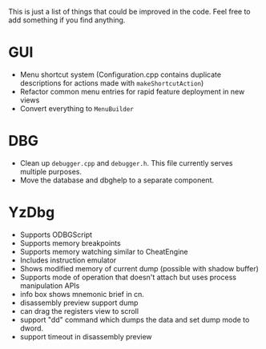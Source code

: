 This is just a list of things that could be improved in the code. Feel free to add something if you find anything.
# GUI
- Menu shortcut system (Configuration.cpp contains duplicate descriptions for actions made with `makeShortcutAction`)
- Refactor common menu entries for rapid feature deployment in new views
- Convert everything to `MenuBuilder`
# DBG
- Clean up `debugger.cpp` and `debugger.h`. This file currently serves multiple purposes.
- Move the database and dbghelp to a separate component.
# YzDbg
- Supports ODBGScript
- Supports memory breakpoints
- Supports memory watching similar to CheatEngine
- Includes instruction emulator
- Shows modified memory of current dump (possible with shadow buffer)
- Supports mode of operation that doesn't attach but uses process manipulation APIs
- info box shows mnemonic brief in cn.
- disassembly preview support dump
- can drag the registers view to scroll
- support "dd" command which dumps the data and set dump mode to dword.
- support timeout in disassembly preview